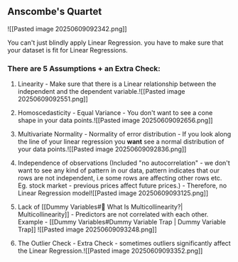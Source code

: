## Anscombe's Quartet
![[Pasted image 20250609092342.png]]

You  can't just blindly apply Linear Regression. you have to make sure that your dataset is fit for Linear Regressions.

### There are 5 Assumptions + an Extra Check:
1. Linearity - Make sure that there is a Linear relationship between the independent and the dependent variable.![[Pasted image 20250609092551.png]]
2. Homoscedasticity - Equal Variance - You don't want to see a cone shape in your data points.![[Pasted image 20250609092656.png]]

3. Multivariate Normality - Normality of error distribution - If you look along the line of your linear regression you **want** see a normal distribution of your data points.![[Pasted image 20250609092836.png]]
4. Independence of observations (Included "no autocorrelation" - we don't want to see any kind of pattern in our data, pattern indicates that our rows are not independent, i.e some rows are affecting other rows etc. Eg. stock market - previous prices affect future prices.) - Therefore, no Linear Regression model![[Pasted image 20250609093125.png]]
5. Lack of [[Dummy Variables#🧠 What Is Multicollinearity?| Multicollinearity]] - Predictors are not correlated with each other. Example - [[Dummy Variables#Dummy Variable Trap | Dummy Variable Trap]]       ![[Pasted image 20250609093248.png]]
6. The Outlier Check - Extra Check - sometimes outliers significantly affect the Linear Regression.![[Pasted image 20250609093352.png]]
